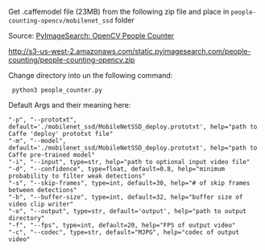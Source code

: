 Get .caffemodel file (23MB) from the following zip file and place in `people-counting-opencv/mobilenet_ssd` folder 

Source: [PyImageSearch: OpenCV People Counter](https://www.pyimagesearch.com/2018/08/13/opencv-people-counter/)

http://s3-us-west-2.amazonaws.com/static.pyimagesearch.com/people-counting/people-counting-opencv.zip


Change directory into un the following command:
```
 python3 people_counter.py
```
Default Args and their meaning here:
```
"-p", "--prototxt", default='./mobilenet_ssd/MobileNetSSD_deploy.prototxt', help="path to Caffe 'deploy' prototxt file"
"-m", "--model", default='./mobilenet_ssd/MobileNetSSD_deploy.prototxt', help="path to Caffe pre-trained model"
"-i", "--input", type=str, help="path to optional input video file"
"-d", "--confidence", type=float, default=0.8, help="minimum probability to filter weak detections"
"-s", "--skip-frames", type=int, default=30, help="# of skip frames between detections"
"-b", "--buffer-size", type=int, default=32, help="buffer size of video clip writer"
"-o", "--output", type=str, default='output', help="path to output directory"
"-f", "--fps", type=int, default=20, help="FPS of output video"
"-c", "--codec", type=str, default="MJPG", help="codec of output video"
```
